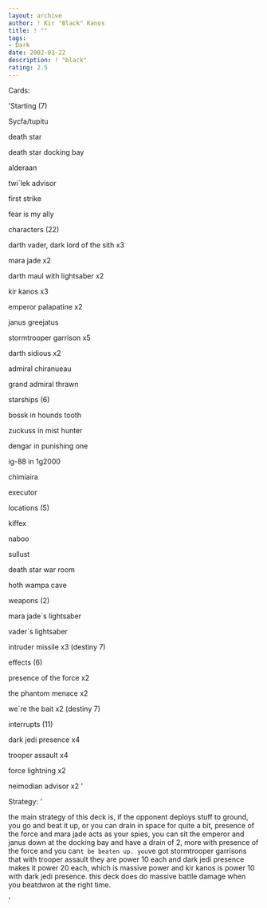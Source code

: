 ```yaml
---
layout: archive
author: ! Kir "Black" Kanos
title: ! ""
tags:
- Dark
date: 2002-03-22
description: ! "black"
rating: 2.5
---
```

Cards: 

'Starting (7) 

Sycfa/tupitu 

death star 

death star docking bay 

alderaan 

twi`lek advisor 

first strike 

fear is my ally 


characters (22) 

darth vader, dark lord of the sith x3 

mara jade x2 

darth maul with lightsaber x2 

kir kanos x3 

emperor palapatine x2 

janus greejatus 

stormtrooper garrison x5 

darth sidious x2 

admiral chiranueau 

grand admiral thrawn 


starships (6) 

bossk in hounds tooth 

zuckuss in mist hunter 

dengar in punishing one 

ig-88 in 1g2000 

chimiaira 

executor 


locations (5) 

kiffex 

naboo 

sullust 

death star war room 

hoth wampa cave 



weapons (2) 

mara jade`s lightsaber 

vader`s lightsaber 

intruder missile x3 (destiny 7) 



effects (6) 

presence of the force x2 

the phantom menace x2 

we`re the bait x2 (destiny 7) 


interrupts (11) 

dark jedi presence x4 

trooper assault x4 

force lightning x2 

neimodian advisor x2  '

Strategy: '

the main strategy of this deck is, if the opponent deploys stuff to ground, you go and beat it up, or you can drain in space for quite a bit, presence of the force and mara jade acts as your spies, you can sit the emperor and janus down at the docking bay and have a drain of 2, more with presence of the force and you can`t be beaten up. you`ve got stormtrooper garrisons that with trooper assault they are power 10 each and dark jedi presence makes it power 20 each, which is massive power and kir kanos is power 10 with dark jedi presence. this deck does do massive battle damage when you beatdwon at the right time. 

'